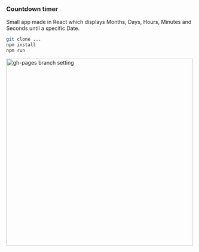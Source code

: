 ### Countdown timer

Small app made in React which displays Months, Days, Hours, Minutes and Seconds until a specific Date. 

```sh
git clone ...
npm install
npm run
```

<img src="https://imgur.com/a/o4n06ho" width="500" alt="gh-pages branch setting">
